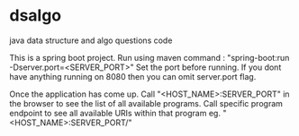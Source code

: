 # dsalgo
java data structure and algo questions code

This is a spring boot project.
Run using maven command : "spring-boot:run -Dserver.port=<SERVER_PORT>"
Set the port before running. If you dont have anything running on 8080 then you can omit server.port flag.

Once the application has come up. Call "<HOST_NAME>:SERVER_PORT" in the browser to see the list of all available programs.
Call specific program endpoint to see all available URIs within that program eg. "<HOST_NAME>:SERVER_PORT/<PROGRAM>"
